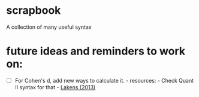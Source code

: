 # scrapbook
A collection of many useful syntax

# future ideas and reminders to work on:
- [ ] For Cohen's d, add new ways to calculate it. 
      - resources:
          - Check Quant II syntax for that
          - [Lakens (2013)](https://www.ncbi.nlm.nih.gov/pmc/articles/PMC3840331/pdf/fpsyg-04-00863.pdf)
